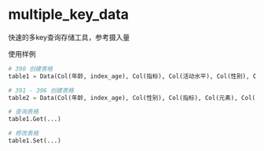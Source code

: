 # multiple_key_data
快速的多key查询存储工具，参考摄入量


使用样例
```python
# 390 创建表格
table1 = Data(Col(年龄, index_age), Col(指标), Col(活动水平), Col(性别), Col(能量), Col(孕期))

# 391 - 396 创建表格
table2 = Data(Col(年龄, index_age), Col(性别), Col(指标), Col(元素), Col(孕期))

# 查询表格
table1.Get(...)

# 修改表格
table1.Set(...)
```
